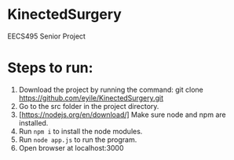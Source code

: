 # KinectedSurgery
EECS495 Senior Project

# Steps to run:

1. Download the project by running the command: git clone https://github.com/eyile/KinectedSurgery.git
2. Go to the src folder in the project directory.
3. [https://nodejs.org/en/download/] Make sure node and npm are installed.
4. Run `npm i` to install the node modules.
5. Run `node app.js` to run the program.
6. Open browser at localhost:3000